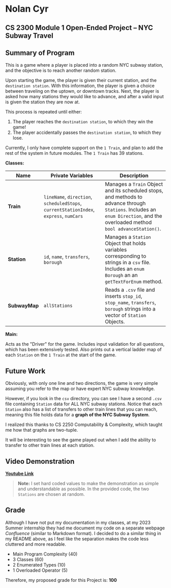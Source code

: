 # Nolan Cyr
## CS 2300 Module 1 Open-Ended Project  – NYC Subway Travel

## Summary of Program
This is a game where a player is placed into a random NYC subway station,
and the objective is to reach another random station.

Upon starting the game, the player is given their current station, and the `destination station`.
With this information, the player is given a choice between traveling on the uptown, or downtown tracks.
Next, the player is asked how many stations they would like to advance,
and after a valid input is given the station they are now at.

This process is repeated until either:
1. The player reaches the `destination station`, to which they win the game!
2. The player accidentally passes the `destination station`, to which they lose.

Currently, I only have complete support on the `1 Train`, and plan to add the rest of the system in future modules.
The `1 Train` has 39 stations.

**Classes:**

| Name          | Private Variables                                                                      | Description                                                                                                                                                                   |
|---------------|----------------------------------------------------------------------------------------|-------------------------------------------------------------------------------------------------------------------------------------------------------------------------------|
| **Train**     | `lineName`, `direction`, `scheduledStops`, `currentStationIndex`, `express`, `numCars` | Manages a `Train` Object and its scheduled stops, and methods to advance through `Stations`. Includes an `enum Direction`, and the overloaded method `bool advanceStation()`. |
| **Station**   | `id`, `name`, `transfers`, `borough`                                                   | Manages a `Station` Object that holds variables corresponding to strings in a `csv` file. Includes an `enum Borough` an an `getTextForEnum` method.                           |
| **SubwayMap** | `allStations`                                                                          | Reads a `.csv` file and inserts `stop_id`, `stop_name`, `transfers`, `borough` strings into a vector of `Station` Objects.                                                    |

**Main:**

Acts as the "Driver" for the game.
Includes input validation for all questions, which has been extensively tested.
Also prints out a vertical ladder map of each `Station` on the `1 Train` at the start of the game.

## Future Work ##

Obviously, with only one line and two directions,
the game is very simple assuming you refer to the map or have expert NYC subway knowledge. 

However, if you look in the `csv` directory,
you can see I have a second `.csv` file containing `Station` data for ALL NYC subway stations.
Notice that each `Station` also has a list of transfers to other train lines that you can reach,
meaning this file holds data for a **graph of the NYC Subway System**.

I realized this thanks to CS 2250 Computability & Complexity, which taught me how that graphs are two-tuple.

It will be interesting to see the game played out when I add the ability to transfer to other train lines at each station.

## Video Demonstration ##

**[Youtube Link](https://www.youtube.com/watch?v=8oJfOjqpsMM)**
> **Note:** I set hard coded values to make the demonstration as simple and understandable as possible. In the provided code, the two `Stations` are chosen at random.


## Grade ##

Although I have not put my documentation in my classes,
at my 2023 Summer internship they had me document my code on a separate webpage _Confluence_ (similar to Markdown format).
I decided to do a similar thing in my README above, as I feel like the separation makes the code less cluttered and more readable.
- Main Program Complexity (40)
- 3 Classes (60)
- 2 Enumerated Types (10)
- 1 Overloaded Operator (5)

Therefore, my proposed grade for this Project is: **100**
